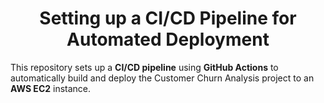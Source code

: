 
# <center>Setting up a CI/CD Pipeline for Automated Deployment</center>

This repository sets up a **CI/CD pipeline** using **GitHub Actions** to automatically build and deploy the Customer Churn Analysis project to an **AWS EC2** instance.